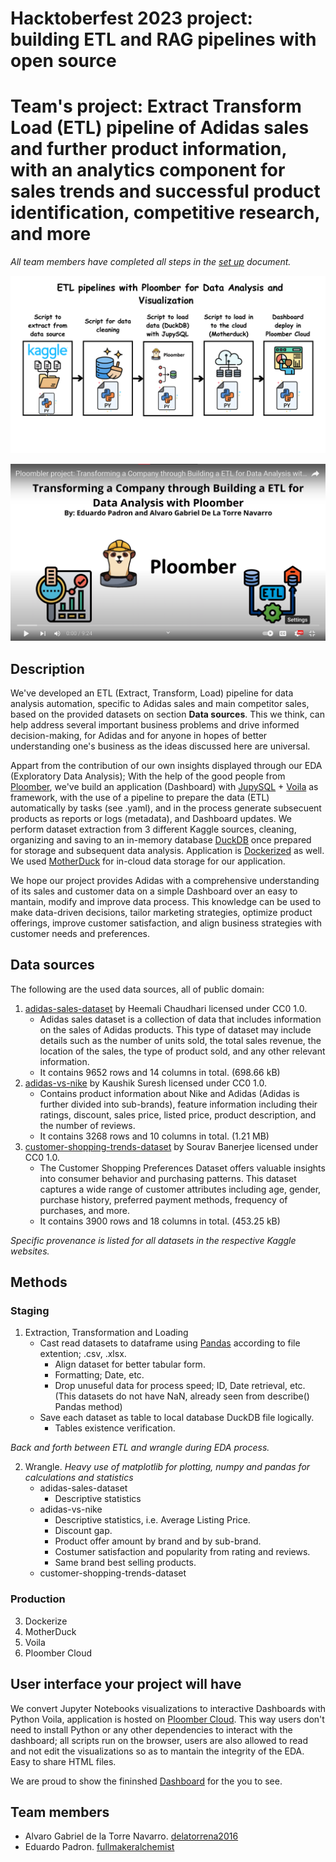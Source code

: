 # Hacktoberfest 2023 project: building ETL and RAG pipelines with open source 

# **Team's project:** Extract Transform Load (ETL) pipeline of Adidas sales and further product information, with an analytics component for sales trends and successful product identification, competitive research, and more
*All team members have completed all steps in the [set up](setup.md) document.*

<p align="center">
<img src="images/ETL PLOOMBER.png" width=720px/>
</p>

[![Ploombler project: Transforming a Company through Building a ETL for Data Analysis with Ploomber](https://github.com/delatorrena2016/sql-etl-analytics/blob/Exploratory-work/images/VideoProjectScreenshot.png)](https://www.youtube.com/embed/qsj7ONz98nQ?si=Dj3qvzInbYqyc0Au "Ploombler project: Transforming a Company through Building a ETL for Data Analysis with Ploomber")


## Description 

We've developed an ETL (Extract, Transform, Load) pipeline for data analysis automation, specific to Adidas sales and main competitor sales, based on the provided datasets on section **Data sources**. This we think, can help address several important business problems and drive informed decision-making, for Adidas and for anyone in hopes of better understanding one's business as the ideas discussed here are universal. 

Appart from the contribution of our own insights displayed through our EDA (Exploratory Data Analysis); With the help of the good people from [Ploomber](https://ploomber.io/), we've build an application (Dashboard) with [JupySQL](https://jupysql.ploomber.io/en/latest/quick-start.html) + [Voila](https://voila.readthedocs.io/en/stable/index.html) as framework, with the use of a pipeline to prepare the data (ETL) automatically by tasks (see .yaml), and in the process generate subsecuent products as reports or logs (metadata), and Dashboard updates. We perform dataset extraction from 3 different Kaggle sources, cleaning, organizing and saving to an in-memory database [DuckDB](https://duckdb.org/) once prepared for storage and subsequent data analysis. Application is [Dockerized](https://www.docker.com/) as well. We used [MotherDuck](https://motherduck.com/docs/intro) for in-cloud data storage for our application.

We hope our project provides Adidas with a comprehensive understanding of its sales and customer data on a simple Dashboard over an easy to mantain, modify and improve data process. This knowledge can be used to make data-driven decisions, tailor marketing strategies, optimize product offerings, improve customer satisfaction, and align business strategies with customer needs and preferences.

## Data sources

The following are the used data sources, all of public domain: 
1. [adidas-sales-dataset](https://www.kaggle.com/datasets/heemalichaudhari/adidas-sales-dataset) by Heemali Chaudhari licensed under CC0 1.0.
    * Adidas sales dataset is a collection of data that includes information on the sales of Adidas products. This type of dataset may include details such as the number of units sold, the total sales revenue, the location of the sales, the type of product sold, and any other relevant information.
    * It contains 9652 rows and 14 columns in total. (698.66 kB)
2. [adidas-vs-nike](https://www.kaggle.com/datasets/kaushiksuresh147/adidas-vs-nike/) by Kaushik Suresh licensed under CC0 1.0.
    * Contains product information about Nike and Adidas (Adidas is further divided into sub-brands), feature information including their ratings, discount, sales price, listed price, product description, and the number of reviews.
    * It contains 3268 rows and 10 columns in total. (1.21 MB)
3. [customer-shopping-trends-dataset](https://www.kaggle.com/datasets/iamsouravbanerjee/customer-shopping-trends-dataset/data) by Sourav Banerjee licensed under CC0 1.0.
    * The Customer Shopping Preferences Dataset offers valuable insights into consumer behavior and purchasing patterns. This dataset captures a wide range of customer attributes including age, gender, purchase history, preferred payment methods, frequency of purchases, and more.
    * It contains 3900 rows and 18 columns in total. (453.25 kB)

*Specific provenance is listed for all datasets in the respective Kaggle websites.*

## Methods

### Staging
1. Extraction, Transformation and Loading
    * Cast read datasets to dataframe using [Pandas](https://pandas.pydata.org/docs/index.html) according to file extention; .csv, .xlsx.
        * Align dataset for better tabular form.
        * Formatting; Date, etc.
        * Drop unuseful data for process speed; ID, Date retrieval, etc. (This datasets do not have NaN, already seen from describe() Pandas method)
    * Save each dataset as table to local database DuckDB file logically.
        * Tables existence verification.

*Back and forth between ETL and wrangle during EDA process.*

2. Wrangle. *Heavy use of matplotlib for plotting, numpy and pandas for calculations and statistics*
    * adidas-sales-dataset
        * Descriptive statistics
    * adidas-vs-nike
        * Descriptive statistics, i.e. Average Listing Price. 
        * Discount gap.
        * Product offer amount by brand and by sub-brand. 
        * Costumer satisfaction and popularity from rating and reviews.
        * Same brand best selling products.
    * customer-shopping-trends-dataset
### Production
3. Dockerize
4. MotherDuck
5. Voila
6. Ploomber Cloud

## User interface your project will have

We convert Jupyter Notebooks visualizations to interactive Dashboards with Python Voila, application is hosted on [Ploomber Cloud](https://ploomber.io/cloud/). This way users don't need to install Python or any other dependencies to interact with the dashboard; all scripts run on the browser, users are also allowed to read and not edit the visualizations so as to mantain the integrity of the EDA. Easy to share HTML files.

We are proud to show the fininshed [Dashboard](https://purple-brook-2899.ploomberapp.io/) for the you to see.

## Team members

* Alvaro Gabriel de la Torre Navarro. [delatorrena2016](https://github.com/delatorrena2016)
* Eduardo Padron. [fullmakeralchemist](https://github.com/fullmakeralchemist)
